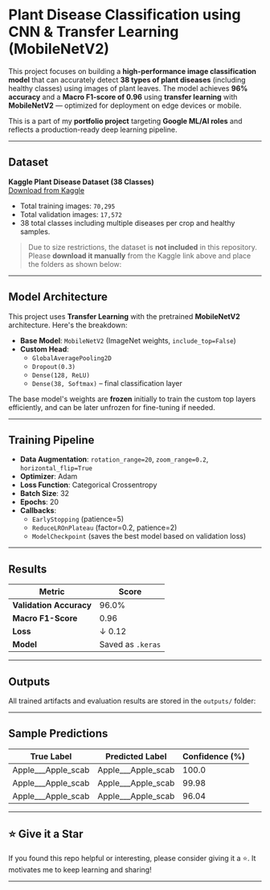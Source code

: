 # Plant Disease Classification using CNN & Transfer Learning (MobileNetV2)
This project focuses on building a **high-performance image classification model** that can accurately detect **38 types of plant diseases** (including healthy classes) using images of plant leaves. The model achieves **96% accuracy** and a **Macro F1-score of 0.96** using **transfer learning** with **MobileNetV2** — optimized for deployment on edge devices or mobile.

This is a part of my **portfolio project** targeting **Google ML/AI roles** and reflects a production-ready deep learning pipeline.

---

## Dataset
**Kaggle Plant Disease Dataset (38 Classes)**  
[Download from Kaggle](https://www.kaggle.com/datasets/vipoooool/new-plant-diseases-dataset/data)  

- Total training images: `70,295`  
- Total validation images: `17,572`  
- 38 total classes including multiple diseases per crop and healthy samples.

> Due to size restrictions, the dataset is **not included** in this repository.  
> Please **download it manually** from the Kaggle link above and place the folders as shown below:

---

## Model Architecture

This project uses **Transfer Learning** with the pretrained **MobileNetV2** architecture. Here's the breakdown:

- **Base Model**: `MobileNetV2` (ImageNet weights, `include_top=False`)
- **Custom Head**:
  - `GlobalAveragePooling2D`
  - `Dropout(0.3)`
  - `Dense(128, ReLU)`
  - `Dense(38, Softmax)` – final classification layer

The base model's weights are **frozen** initially to train the custom top layers efficiently, and can be later unfrozen for fine-tuning if needed.

---

## Training Pipeline

- **Data Augmentation**: `rotation_range=20`, `zoom_range=0.2`, `horizontal_flip=True`
- **Optimizer**: Adam
- **Loss Function**: Categorical Crossentropy
- **Batch Size**: 32
- **Epochs**: 20
- **Callbacks**:
  - `EarlyStopping` (patience=5)
  - `ReduceLROnPlateau` (factor=0.2, patience=2)
  - `ModelCheckpoint` (saves the best model based on validation loss)

---

## Results

| Metric                  | Score |
|-------------------------|-------|
| **Validation Accuracy** | 96.0% |
| **Macro F1-Score**      | 0.96  |
| **Loss**                | ↓ 0.12 |
| **Model**               | Saved as `.keras` |

---

## Outputs

All trained artifacts and evaluation results are stored in the `outputs/` folder:

---

## Sample Predictions

| True Label             | Predicted Label         | Confidence (%) |
|------------------------|-------------------------|----------------|
| Apple___Apple_scab     | Apple___Apple_scab      | 100.0          |
| Apple___Apple_scab     | Apple___Apple_scab      | 99.98          |
| Apple___Apple_scab     | Apple___Apple_scab      | 96.04          |

---

## ⭐️ Give it a Star

If you found this repo helpful or interesting, please consider giving it a ⭐️. It motivates me to keep learning and sharing!

---

